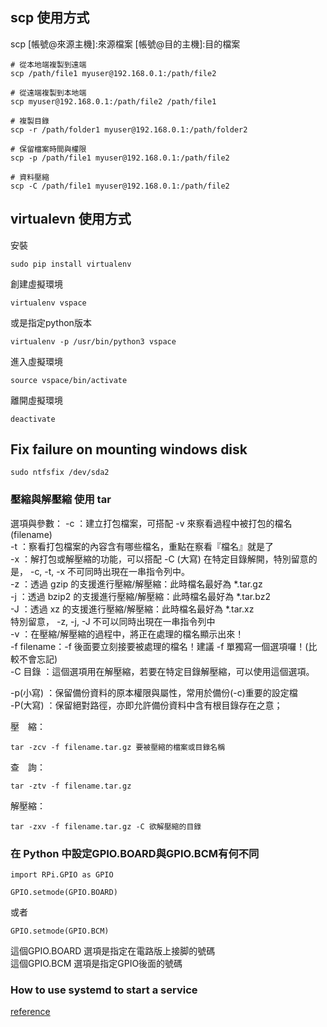 ## scp 使用方式

scp [帳號@來源主機]:來源檔案 [帳號@目的主機]:目的檔案

```
# 從本地端複製到遠端
scp /path/file1 myuser@192.168.0.1:/path/file2
```

```
# 從遠端複製到本地端
scp myuser@192.168.0.1:/path/file2 /path/file1
```
```
# 複製目錄
scp -r /path/folder1 myuser@192.168.0.1:/path/folder2
```

```
# 保留檔案時間與權限
scp -p /path/file1 myuser@192.168.0.1:/path/file2
```

```
# 資料壓縮
scp -C /path/file1 myuser@192.168.0.1:/path/file2
```


## virtualevn 使用方式
安裝
```
sudo pip install virtualenv
```
創建虛擬環境
```
virtualenv vspace
```
或是指定python版本
```
virtualenv -p /usr/bin/python3 vspace
```

進入虛擬環境
```
source vspace/bin/activate
```

離開虛擬環境
```
deactivate
```


## Fix failure on mounting windows disk
```
sudo ntfsfix /dev/sda2
```


### 壓縮與解壓縮 使用 tar

選項與參數：
-c  ：建立打包檔案，可搭配 -v 來察看過程中被打包的檔名(filename)  
-t  ：察看打包檔案的內容含有哪些檔名，重點在察看『檔名』就是了  
-x  ：解打包或解壓縮的功能，可以搭配 -C (大寫) 在特定目錄解開，特別留意的是， -c, -t, -x 不可同時出現在一串指令列中。  
-z  ：透過 gzip  的支援進行壓縮/解壓縮：此時檔名最好為 *.tar.gz  
-j  ：透過 bzip2 的支援進行壓縮/解壓縮：此時檔名最好為 *.tar.bz2  
-J  ：透過 xz    的支援進行壓縮/解壓縮：此時檔名最好為 *.tar.xz  
      特別留意， -z, -j, -J 不可以同時出現在一串指令列中  
-v  ：在壓縮/解壓縮的過程中，將正在處理的檔名顯示出來！  
-f filename：-f 後面要立刻接要被處理的檔名！建議 -f 單獨寫一個選項囉！(比較不會忘記)  
-C 目錄    ：這個選項用在解壓縮，若要在特定目錄解壓縮，可以使用這個選項。  


-p(小寫) ：保留備份資料的原本權限與屬性，常用於備份(-c)重要的設定檔  
-P(大寫) ：保留絕對路徑，亦即允許備份資料中含有根目錄存在之意；  

壓　縮：
```
tar -zcv -f filename.tar.gz 要被壓縮的檔案或目錄名稱  
```
查　詢：
```
tar -ztv -f filename.tar.gz  
```
解壓縮：
```
tar -zxv -f filename.tar.gz -C 欲解壓縮的目錄  
```

### 在 Python 中設定GPIO.BOARD與GPIO.BCM有何不同
```
import RPi.GPIO as GPIO

GPIO.setmode(GPIO.BOARD)
```
或者
```
GPIO.setmode(GPIO.BCM)
```
這個GPIO.BOARD 選項是指定在電路版上接脚的號碼  
這個GPIO.BCM 選項是指定GPIO後面的號碼


### How to use systemd to start a service

[reference](https://www.raspberrypi.org/documentation/linux/usage/systemd.md)



